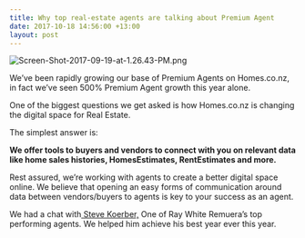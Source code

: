 ```yaml
---
title: Why top real-estate agents are talking about Premium Agent
date: 2017-10-18 14:56:00 +13:00
layout: post
---
```


![Screen-Shot-2017-09-19-at-1.26.43-PM.png](/uploads/Screen-Shot-2017-09-19-at-1.26.43-PM.png)


We’ve been rapidly growing our base of Premium Agents on Homes.co.nz, in fact we’ve seen 500% Premium Agent growth this year alone.

One of the biggest questions we get asked is how Homes.co.nz is changing the digital space for Real Estate.

The simplest answer is:

**We offer tools to buyers and vendors to connect with you on relevant data like home sales histories, HomesEstimates, RentEstimates and more.**

Rest assured, we’re working with agents to create a better digital space online. We believe that opening an easy forms of communication around data between vendors/buyers to agents is key to your success as an agent.

We had a chat with[ Steve Koerber,](https://homes.co.nz/app/agents/agent/ad8be6e5-a079-4e87-a374-e8b2edf3ffd4) One of Ray White Remuera’s top performing agents. We helped him achieve his best year ever this year.

